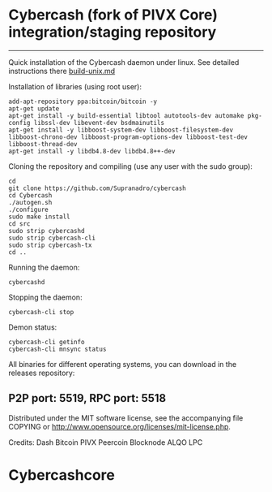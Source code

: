 Cybercash (fork of PIVX Core) integration/staging repository
======================================




***

Quick installation of the Cybercash daemon under linux. See detailed instructions there [build-unix.md](build-unix.md)

Installation of libraries (using root user):

    add-apt-repository ppa:bitcoin/bitcoin -y
    apt-get update
    apt-get install -y build-essential libtool autotools-dev automake pkg-config libssl-dev libevent-dev bsdmainutils
    apt-get install -y libboost-system-dev libboost-filesystem-dev libboost-chrono-dev libboost-program-options-dev libboost-test-dev libboost-thread-dev
    apt-get install -y libdb4.8-dev libdb4.8++-dev

Cloning the repository and compiling (use any user with the sudo group):

    cd
    git clone https://github.com/Supranadro/cybercash
    cd Cybercash
    ./autogen.sh
    ./configure
    sudo make install
    cd src
    sudo strip cybercashd
    sudo strip cybercash-cli
    sudo strip cybercash-tx
    cd ..

Running the daemon:

    cybercashd 

Stopping the daemon:

    cybercash-cli stop

Demon status:

    cybercash-cli getinfo
    cybercash-cli mnsync status

All binaries for different operating systems, you can download in the releases repository:



P2P port: 5519, RPC port: 5518
-
Distributed under the MIT software license, see the accompanying file COPYING or http://www.opensource.org/licenses/mit-license.php.

Credits:
Dash
Bitcoin
PIVX
Peercoin
Blocknode
ALQO
LPC
# Cybercashcore
